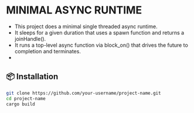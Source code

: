 # MINIMAL ASYNC RUNTIME

- This project does a minimal single threaded async runtime.
- It sleeps for a given duration that uses a spawn function and returns a joinHandle().
- It runs a top-level async function via block_on() that drives the future to completion and terminates.
- 

## 📦 Installation

```bash
git clone https://github.com/your-username/project-name.git
cd project-name
cargo build
